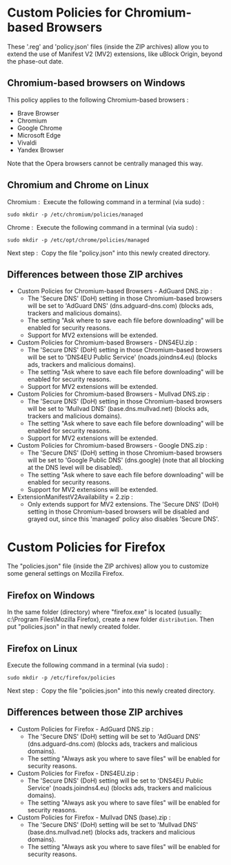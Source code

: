 # Custom Policies for Chromium-based Browsers

These '.reg' and 'policy.json' files (inside the ZIP archives) allow you to extend the use of Manifest V2 (MV2) extensions, like uBlock Origin, beyond the phase-out date.

## Chromium-based browsers on Windows

This policy applies to the following Chromium-based browsers&nbsp;:

- Brave Browser
- Chromium
- Google Chrome
- Microsoft Edge
- Vivaldi
- Yandex Browser

Note that the Opera browsers cannot be centrally managed this way.

## Chromium and Chrome on Linux

Chromium&nbsp;: &nbsp;Execute the following command in a terminal (via sudo)&nbsp;:

    sudo mkdir -p /etc/chromium/policies/managed

Chrome&nbsp;: &nbsp;Execute the following command in a terminal (via sudo)&nbsp;:

    sudo mkdir -p /etc/opt/chrome/policies/managed

Next step&nbsp;: &nbsp;Copy the file "policy.json" into this newly created directory.

## Differences between those ZIP archives

- Custom Policies for Chromium-based Browsers - AdGuard DNS.zip&nbsp;:  
  - The 'Secure DNS' (DoH) setting in those Chromium-based browsers will be set to 'AdGuard DNS' (dns.adguard-dns.com) (blocks ads, trackers and malicious domains).
  - The setting "Ask where to save each file before downloading" will be enabled for security reasons.
  - Support for MV2 extensions will be extended.
- Custom Policies for Chromium-based Browsers - DNS4EU.zip&nbsp;:
  - The 'Secure DNS' (DoH) setting in those Chromium-based browsers will be set to 'DNS4EU Public Service' (noads.joindns4.eu) (blocks ads, trackers and malicious domains).
  - The setting "Ask where to save each file before downloading" will be enabled for security reasons.
  - Support for MV2 extensions will be extended.
- Custom Policies for Chromium-based Browsers - Mullvad DNS.zip&nbsp;:
  - The 'Secure DNS' (DoH) setting in those Chromium-based browsers will be set to 'Mullvad DNS' (base.dns.mullvad.net) (blocks ads, trackers and malicious domains).
  - The setting "Ask where to save each file before downloading" will be enabled for security reasons.
  - Support for MV2 extensions will be extended.
- Custom Policies for Chromium-based Browsers - Google DNS.zip&nbsp;:  
  - The 'Secure DNS' (DoH) setting in those Chromium-based browsers will be set to 'Google Public DNS' (dns.google) (note that all blocking at the DNS level will be disabled).
  - The setting "Ask where to save each file before downloading" will be enabled for security reasons.
  - Support for MV2 extensions will be extended.
- ExtensionManifestV2Availability = 2.zip&nbsp;:  
  - Only extends support for MV2 extensions. The 'Secure DNS' (DoH) setting in those Chromium-based browsers will be disabled and grayed out, since this 'managed' policy also disables 'Secure DNS'.

# Custom Policies for Firefox

The "policies.json" file (inside the ZIP archives) allow you to customize some general settings on Mozilla Firefox.

## Firefox on Windows

In the same folder (directory) where "firefox.exe" is located (usually: c:\Program Files\Mozilla Firefox), create a new folder `distribution`. Then put "policies.json" in that newly created folder.

## Firefox on Linux

Execute the following command in a terminal (via sudo)&nbsp;:

    sudo mkdir -p /etc/firefox/policies

Next step&nbsp;: &nbsp;Copy the file "policies.json" into this newly created directory.

## Differences between those ZIP archives

- Custom Policies for Firefox - AdGuard DNS.zip&nbsp;:  
  - The 'Secure DNS' (DoH) setting will be set to 'AdGuard DNS' (dns.adguard-dns.com) (blocks ads, trackers and malicious domains).
  - The setting "Always ask you where to save files" will be enabled for security reasons.
- Custom Policies for Firefox - DNS4EU.zip&nbsp;:
  - The 'Secure DNS' (DoH) setting will be set to 'DNS4EU Public Service' (noads.joindns4.eu) (blocks ads, trackers and malicious domains).
  - The setting "Always ask you where to save files" will be enabled for security reasons.
- Custom Policies for Firefox - Mullvad DNS (base).zip&nbsp;:
  - The 'Secure DNS' (DoH) setting will be set to 'Mullvad DNS' (base.dns.mullvad.net) (blocks ads, trackers and malicious domains).
  - The setting "Always ask you where to save files" will be enabled for security reasons.

